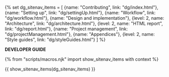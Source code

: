 {% set dg_sitenav_items = [
  {name: "Contributing", link: "dg/index.html"},
  {name: "Setting up", link: "dg/settingUp.html"},
  {name: "Workflow", link: "dg/workflow.html"},
  {name: "Design and implementation"},
  {level: 2, name: "Architecture", link: "dg/architecture.html"},
  {level: 2, name: "HTML report", link: "dg/report.html"},
  {name: "Project management", link: "dg/projectManagement.html"},
  {name: "Appendices"},
  {level: 2, name: "Style guides", link: "dg/styleGuides.html"}
]
%}

<span class="lead">****DEVELOPER GUIDE****</span>

<navigation>

{% from "scripts/macros.njk" import show_sitenav_items with context %}

{{ show_sitenav_items(dg_sitenav_items) }}

</navigation>
